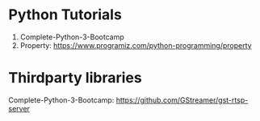 # Python Tutorials
1. Complete-Python-3-Bootcamp
2. Property: https://www.programiz.com/python-programming/property

# Thirdparty libraries

Complete-Python-3-Bootcamp: https://github.com/GStreamer/gst-rtsp-server

